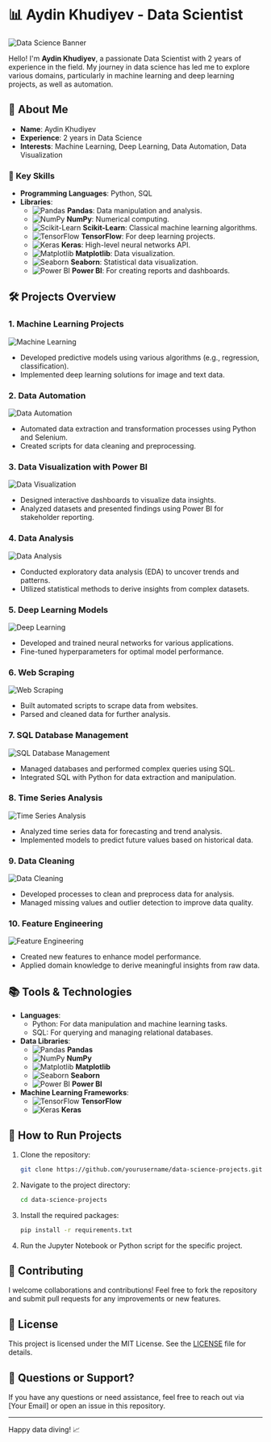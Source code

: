 # 📊 Aydin Khudiyev - Data Scientist

![Data Science Banner](https://www.analyticsinsight.net/wp-content/uploads/2022/10/Data-Science-banner.png)

Hello! I'm **Aydin Khudiyev**, a passionate Data Scientist with 2 years of experience in the field. My journey in data science has led me to explore various domains, particularly in machine learning and deep learning projects, as well as automation.

## 🚀 About Me

- **Name**: Aydin Khudiyev
- **Experience**: 2 years in Data Science
- **Interests**: Machine Learning, Deep Learning, Data Automation, Data Visualization

### 🌟 Key Skills

- **Programming Languages**: Python, SQL
- **Libraries**: 
  - ![Pandas](https://pandas.pydata.org/assets/images/pandas.svg) **Pandas**: Data manipulation and analysis.
  - ![NumPy](https://numpy.org/images/logo.svg) **NumPy**: Numerical computing.
  - ![Scikit-Learn](https://scikit-learn.org/stable/_static/scikit-learn-logo-small.png) **Scikit-Learn**: Classical machine learning algorithms.
  - ![TensorFlow](https://upload.wikimedia.org/wikipedia/commons/2/20/TensorFlow_Logo.svg) **TensorFlow**: For deep learning projects.
  - ![Keras](https://upload.wikimedia.org/wikipedia/commons/thumb/e/e9/Keras_logo.svg/512px-Keras_logo.svg.png) **Keras**: High-level neural networks API.
  - ![Matplotlib](https://matplotlib.org/stable/_static/logo2_compressed.svg) **Matplotlib**: Data visualization.
  - ![Seaborn](https://seaborn.pydata.org/_static/seaborn-logo-wide.svg) **Seaborn**: Statistical data visualization.
  - ![Power BI](https://upload.wikimedia.org/wikipedia/commons/3/3e/Power_BI_Logo.png) **Power BI**: For creating reports and dashboards.

## 🛠️ Projects Overview

### 1. Machine Learning Projects
![Machine Learning](https://miro.medium.com/v2/resize:fit:720/format:webp/1*stWYfdi0JUr0L8h5BQHE1Q.png)
- Developed predictive models using various algorithms (e.g., regression, classification).
- Implemented deep learning solutions for image and text data.

### 2. Data Automation
![Data Automation](https://www.cloudways.com/blog/wp-content/uploads/2021/01/python-web-scraping.png)
- Automated data extraction and transformation processes using Python and Selenium.
- Created scripts for data cleaning and preprocessing.

### 3. Data Visualization with Power BI
![Data Visualization](https://www.microsoft.com/en-us/microsoft-365/blog/wp-content/uploads/sites/2/2018/07/power-bi-data-viz.jpeg)
- Designed interactive dashboards to visualize data insights.
- Analyzed datasets and presented findings using Power BI for stakeholder reporting.

### 4. Data Analysis
![Data Analysis](https://miro.medium.com/v2/resize:fit:720/format:webp/1*VjAsqLZUSZTEV7a3MEoj-Q.png)
- Conducted exploratory data analysis (EDA) to uncover trends and patterns.
- Utilized statistical methods to derive insights from complex datasets.

### 5. Deep Learning Models
![Deep Learning](https://miro.medium.com/v2/resize:fit:720/format:webp/1*Bt6O5PrwZCBxiYdF7g5uHg.png)
- Developed and trained neural networks for various applications.
- Fine-tuned hyperparameters for optimal model performance.

### 6. Web Scraping
![Web Scraping](https://miro.medium.com/v2/resize:fit:720/format:webp/1*9WwRzVBZbW7PZ4Gk6u58bA.png)
- Built automated scripts to scrape data from websites.
- Parsed and cleaned data for further analysis.

### 7. SQL Database Management
![SQL Database Management](https://www.guru99.com/images/2020/12/SQL-Joins-7.png)
- Managed databases and performed complex queries using SQL.
- Integrated SQL with Python for data extraction and manipulation.

### 8. Time Series Analysis
![Time Series Analysis](https://miro.medium.com/v2/resize:fit:720/format:webp/1*3gytPxF4aBISZ8OpIPq4QQ.png)
- Analyzed time series data for forecasting and trend analysis.
- Implemented models to predict future values based on historical data.

### 9. Data Cleaning
![Data Cleaning](https://miro.medium.com/v2/resize:fit:720/format:webp/1*9CRW8AhG8FW9lf9hN56N9w.png)
- Developed processes to clean and preprocess data for analysis.
- Managed missing values and outlier detection to improve data quality.

### 10. Feature Engineering
![Feature Engineering](https://miro.medium.com/v2/resize:fit:720/format:webp/1*G40ci7ZzI0xJqa6QpG38vw.png)
- Created new features to enhance model performance.
- Applied domain knowledge to derive meaningful insights from raw data.

## 📚 Tools & Technologies

- **Languages**: 
  - Python: For data manipulation and machine learning tasks.
  - SQL: For querying and managing relational databases.
- **Data Libraries**: 
  - ![Pandas](https://pandas.pydata.org/assets/images/pandas.svg) **Pandas**
  - ![NumPy](https://numpy.org/images/logo.svg) **NumPy**
  - ![Matplotlib](https://matplotlib.org/stable/_static/logo2_compressed.svg) **Matplotlib**
  - ![Seaborn](https://seaborn.pydata.org/_static/seaborn-logo-wide.svg) **Seaborn**
  - ![Power BI](https://upload.wikimedia.org/wikipedia/commons/3/3e/Power_BI_Logo.png) **Power BI**
- **Machine Learning Frameworks**: 
  - ![TensorFlow](https://upload.wikimedia.org/wikipedia/commons/2/20/TensorFlow_Logo.svg) **TensorFlow**
  - ![Keras](https://upload.wikimedia.org/wikipedia/commons/thumb/e/e9/Keras_logo.svg/512px-Keras_logo.svg.png) **Keras**

## 📄 How to Run Projects

1. Clone the repository:
    ```bash
    git clone https://github.com/yourusername/data-science-projects.git
    ```

2. Navigate to the project directory:
    ```bash
    cd data-science-projects
    ```

3. Install the required packages:
    ```bash
    pip install -r requirements.txt
    ```

4. Run the Jupyter Notebook or Python script for the specific project.

## 🤝 Contributing

I welcome collaborations and contributions! Feel free to fork the repository and submit pull requests for any improvements or new features.

## 📄 License

This project is licensed under the MIT License. See the [LICENSE](LICENSE) file for details.

## 🤔 Questions or Support?

If you have any questions or need assistance, feel free to reach out via [Your Email] or open an issue in this repository.

---

Happy data diving! 📈
